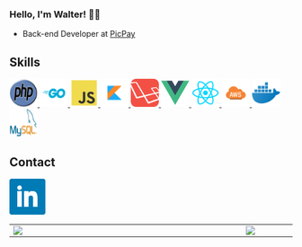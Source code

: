 ### Hello, I'm Walter! 👨‍💻
- Back-end Developer at [PicPay](https://picpay.com.br/site)

## Skills
<a href="https://www.php.net/">
    <img src="icons/php.png" alt="PHP" width="50" height="50">
</a>
<a href="https://golang.org/">
    <img src="icons/go.png" alt="Go" width="50" height="50">
</a>
<a href="https://developer.mozilla.org/pt-BR/docs/Web/JavaScript">
    <img src="icons/js.png" alt="JS" width="50" height="50">
</a>
<a href="https://kotlinlang.org/">
    <img src="icons/kotlin.png" alt="Kotlin" width="50" height="50">
</a>
<a href="https://laravel.com/">
    <img src="icons/laravel.png" alt="Laravel" width="50" height="50">
</a>
<a href="https://vuejs.org/">
    <img src="icons/vue.png" alt="Vue" width="50" height="50">
</a>
<a href="https://pt-br.reactjs.org/">
    <img src="icons/react.png" alt="React" width="50" height="50">
</a>
<a href="https://aws.amazon.com/">
    <img src="icons/aws.png" alt="AWS" width="50" height="50">
</a>
<a href="https://www.docker.com/">
    <img src="icons/docker.png" alt="Docker" width="50" height="50">
</a>
<a href="https://www.mysql.com/">
    <img src="icons/mysql.png" alt="MySQL" width="50" height="50">
</a>

## Contact
[![LinkedIn](icons/linkedin.png)](https://www.linkedin.com/in/walter-paes/)


<center>
<table>
    <tr>
        <td><img width="400px" align="left" src="https://github-readme-stats.vercel.app/api/top-langs/?username=WalterPaes&hide=html&layout=compact&theme=buefy" /></td>
        <td><img width="470px" align="left" src="https://github-readme-stats.vercel.app/api?username=WalterPaes&theme=buefy"/></td>
    </tr>   
</table>
</center>
